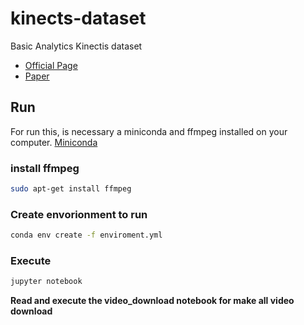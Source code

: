 # kinects-dataset
Basic Analytics Kinectis dataset
- [Official Page](https://deepmind.com/research/open-source/kinetics)
- [Paper](https://arxiv.org/abs/1907.06987)

## Run
For run this, is necessary a miniconda and ffmpeg installed on your computer. [Miniconda](https://docs.conda.io/en/latest/miniconda.html)

### install ffmpeg
```bash
sudo apt-get install ffmpeg
```

### Create envorionment to run
```bash
conda env create -f enviroment.yml
```

### Execute
```bash
jupyter notebook
```
__Read and execute the video_download notebook for make all video download__

